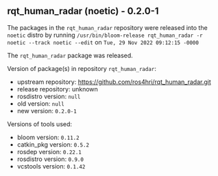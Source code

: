 ## rqt_human_radar (noetic) - 0.2.0-1

The packages in the `rqt_human_radar` repository were released into the `noetic` distro by running `/usr/bin/bloom-release rqt_human_radar -r noetic --track noetic --edit` on `Tue, 29 Nov 2022 09:12:15 -0000`

The `rqt_human_radar` package was released.

Version of package(s) in repository `rqt_human_radar`:

- upstream repository: https://github.com/ros4hri/rqt_human_radar.git
- release repository: unknown
- rosdistro version: `null`
- old version: `null`
- new version: `0.2.0-1`

Versions of tools used:

- bloom version: `0.11.2`
- catkin_pkg version: `0.5.2`
- rosdep version: `0.22.1`
- rosdistro version: `0.9.0`
- vcstools version: `0.1.42`


